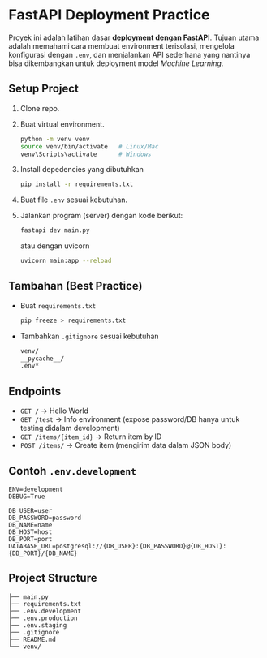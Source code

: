 # FastAPI Deployment Practice
Proyek ini adalah latihan dasar **deployment dengan FastAPI**. 
Tujuan utama adalah memahami cara membuat environment terisolasi, mengelola konfigurasi dengan `.env`, 
dan menjalankan API sederhana yang nantinya bisa dikembangkan untuk deployment model *Machine Learning*.

## Setup Project
1. Clone repo.
2. Buat virtual environment.
   ```bash
   python -m venv venv
   source venv/bin/activate   # Linux/Mac
   venv\Scripts\activate      # Windows
3. Install depedencies yang dibutuhkan
    ```bash
    pip install -r requirements.txt
4. Buat file `.env` sesuai kebutuhan.
5. Jalankan program (server) dengan kode berikut:
    ```bash
    fastapi dev main.py
    ```
    atau dengan uvicorn

    ```bash
    uvicorn main:app --reload
    ```

## Tambahan (Best Practice)
- Buat `requirements.txt`
    ```bash
    pip freeze > requirements.txt
    ```
- Tambahkan `.gitignore` sesuai kebutuhan
    ```bash
    venv/
    __pycache__/
    .env*
    ```

## Endpoints
- `GET /` → Hello World
- `GET /test` → Info environment (expose password/DB hanya untuk testing didalam development)
- `GET /items/{item_id}` → Return item by ID
- `POST /items/` → Create item (mengirim data dalam JSON body)

## Contoh `.env.development`
```env
ENV=development
DEBUG=True

DB_USER=user
DB_PASSWORD=password
DB_NAME=name
DB_HOST=host
DB_PORT=port
DATABASE_URL=postgresql://{DB_USER}:{DB_PASSWORD}@{DB_HOST}:{DB_PORT}/{DB_NAME}
```

## Project Structure
```
├── main.py
├── requirements.txt
├── .env.development
├── .env.production
├── .env.staging
├── .gitignore
├── README.md
└── venv/
```